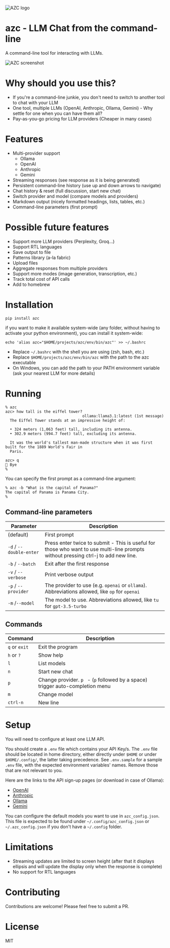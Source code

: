 ![AZC logo](assets/azc_logo.png)

# azc - LLM Chat from the command-line

A command-line tool for interacting with LLMs.

![AZC screenshot](assets/sample.gif)

# Why should you use this?

- If you're a command-line junkie, you don't need to switch to another tool to chat with your LLM
- One tool, multiple LLMs (OpenAI, Anthropic, Ollama, Gemini) - Why settle for one when you can have them all?
- Pay-as-you-go pricing for LLM providers (Cheaper in many cases)

# Features

- Multi-provider support
  - Ollama
  - OpenAI
  - Anthropic
  - Gemini
- Streaming responses (see response as it is being generated)
- Persistent command-line history (use up and down arrows to navigate)
- Chat history & reset (full discussion, start new chat)
- Switch provider and model (compare models and providers)
- Markdown output (nicely formatted headings, lists, tables, etc.)
- Command-line parameters (first prompt)

# Possible future features

- Support more LLM providers (Perplexity, Groq...)
- Support RTL languages
- Save output to file
- Patterns library (a-la fabric)
- Upload files
- Aggregate responses from multiple providers
- Support more modes (image generation, transcription, etc.)
- Track total cost of API calls
- Add to homebrew

# Installation

    pip install azc

if you want to make it available system-wide (any folder, without having to activate your python environment), you can install it system-wide:

    echo 'alias azc="$HOME/projects/azc/env/bin/azc"' >> ~/.bashrc

- Replace `~/.bashrc` with the shell you are using (zsh, bash, etc.)
- Replace `$HOME/projects/azc/env/bin/azc` with the path to the azc executable
- On Windows, you can add the path to your PATH environment variable (ask your nearest LLM for more details)

# Running

    % azc
    azc> how tall is the eiffel tower?
                                      ollama:llama3.1:latest (1st message)
      The Eiffel Tower stands at an impressive height of:

      • 324 meters (1,063 feet) tall, including its antenna.
      • 302.9 meters (994.7 feet) tall, excluding its antenna.

      It was the world's tallest man-made structure when it was first built for the 1889 World's Fair in
      Paris.

    azc> q
    👋 Bye
    %

You can specify the first prompt as a command-line argument:

    % azc -b "What is the capital of Panama?"
    The capital of Panama is Panama City.
    %

## Command-line parameters

| Parameter               | Description                                                                                                                        |
| ----------------------- | ---------------------------------------------------------------------------------------------------------------------------------- |
| (default)               | First prompt                                                                                                                       |
| `-d` / `--double-enter` | Press enter twice to submit - This is useful for those who want to use multi-line prompts without pressing ctrl-j to add new line. |
| `-b` / `--batch`        | Exit after the first response                                                                                                      |
| `-v` / `--verbose`      | Print verbose output                                                                                                               |
| `-p` / `--provider`     | The provider to use (e.g. `openai` or `ollama`). Abbreviations allowed, like `op` for `openai`                                     |
| `-m` /`--model`         | The model to use. Abbreviations allowed, like `tu` for `gpt-3.5-turbo`                                                             |

## Commands

| Command       | Description                                                                    |
| ------------- | ------------------------------------------------------------------------------ |
| `q` or `exit` | Exit the program                                                               |
| `h` or `?`    | Show help                                                                      |
| `l`           | List models                                                                    |
| `n`           | Start new chat                                                                 |
| `p`           | Change provider. `p ` - (`p` followed by a space) trigger auto-completion menu |
| `m`           | Change model                                                                   |
| `ctrl-n`      | New line                                                                       |

# Setup

You will need to configure at least one LLM API.

You should create a `.env` file which contains your API Key/s.
The `.env` file should be located in home directory, either directly under `$HOME` or under `$HOME/.config/`, the latter taking precedence.
See `.env.sample` for a sample `.env` file, with the expected environment variables' names. Remove those that are not relevant to you.

Here are the links to the API sign-up pages (or download in case of Ollama):

- [OpenAI](https://platform.openai.com/signup)
- [Anthropic](https://console.anthropic.com/)
- [Ollama](https://ollama.com/)
- [Gemini](https://ai.google.dev/gemini-api/docs)

You can configure the default models you want to use in `azc_config.json`.
This file is expected to be found under `~/.config/azc_config.json` or `~/.azc_config.json` if you don't have a `~/.config` folder.

# Limitations

- Streaming updates are limited to screen height (after that it displays ellipsis and will update the display only when the response is complete)
- No support for RTL languages

# Contributing

Contributions are welcome! Please feel free to submit a PR.

# License

MIT
